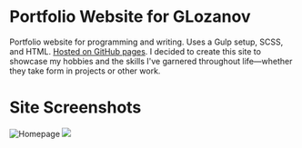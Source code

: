 # Portfolio Website for GLozanov
Portfolio website for programming and writing. Uses a Gulp setup, SCSS, and HTML. [Hosted on GitHub pages](https://gglozanov.github.io/WEB-Project-2020/). I decided to create this site to showcase my hobbies and the skills I've garnered throughout life—whether they take form in projects or other work.

# Site Screenshots
![Homepage](https://i.imgur.com/fIkKN27.png)
![](https://i.imgur.com/s9CEJCm.png)
